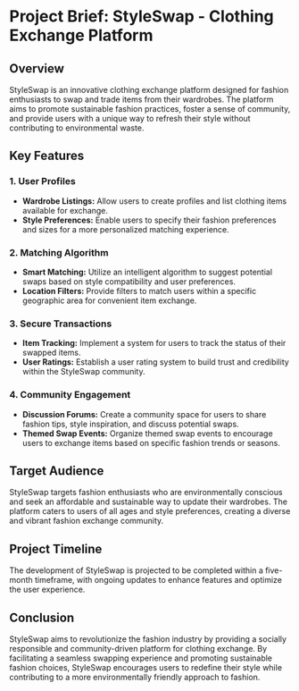 # Project Brief: StyleSwap - Clothing Exchange Platform

## Overview

StyleSwap is an innovative clothing exchange platform designed for fashion enthusiasts to swap and trade items from their wardrobes. The platform aims to promote sustainable fashion practices, foster a sense of community, and provide users with a unique way to refresh their style without contributing to environmental waste.

## Key Features

### 1. User Profiles

- **Wardrobe Listings:** Allow users to create profiles and list clothing items available for exchange.
- **Style Preferences:** Enable users to specify their fashion preferences and sizes for a more personalized matching experience.

### 2. Matching Algorithm

- **Smart Matching:** Utilize an intelligent algorithm to suggest potential swaps based on style compatibility and user preferences.
- **Location Filters:** Provide filters to match users within a specific geographic area for convenient item exchange.

### 3. Secure Transactions

- **Item Tracking:** Implement a system for users to track the status of their swapped items.
- **User Ratings:** Establish a user rating system to build trust and credibility within the StyleSwap community.

### 4. Community Engagement

- **Discussion Forums:** Create a community space for users to share fashion tips, style inspiration, and discuss potential swaps.
- **Themed Swap Events:** Organize themed swap events to encourage users to exchange items based on specific fashion trends or seasons.

## Target Audience

StyleSwap targets fashion enthusiasts who are environmentally conscious and seek an affordable and sustainable way to update their wardrobes. The platform caters to users of all ages and style preferences, creating a diverse and vibrant fashion exchange community.

## Project Timeline

The development of StyleSwap is projected to be completed within a five-month timeframe, with ongoing updates to enhance features and optimize the user experience.

## Conclusion

StyleSwap aims to revolutionize the fashion industry by providing a socially responsible and community-driven platform for clothing exchange. By facilitating a seamless swapping experience and promoting sustainable fashion choices, StyleSwap encourages users to redefine their style while contributing to a more environmentally friendly approach to fashion.